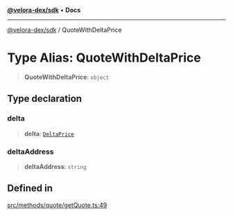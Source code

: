 [**@velora-dex/sdk**](../README.md) • **Docs**

***

[@velora-dex/sdk](../globals.md) / QuoteWithDeltaPrice

# Type Alias: QuoteWithDeltaPrice

> **QuoteWithDeltaPrice**: `object`

## Type declaration

### delta

> **delta**: [`DeltaPrice`](DeltaPrice.md)

### deltaAddress

> **deltaAddress**: `string`

## Defined in

[src/methods/quote/getQuote.ts:49](https://github.com/paraswap/paraswap-sdk/blob/master/src/methods/quote/getQuote.ts#L49)
